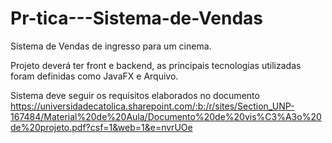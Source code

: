 # Pr-tica---Sistema-de-Vendas

Sistema de Vendas de ingresso para um cinema.

Projeto deverá ter front e backend, as principais tecnologias utilizadas foram definidas como JavaFX e Arquivo.

Sistema deve seguir os requisitos elaborados no documento https://universidadecatolica.sharepoint.com/:b:/r/sites/Section_UNP-167484/Material%20de%20Aula/Documento%20de%20vis%C3%A3o%20de%20projeto.pdf?csf=1&web=1&e=nvrUOe

